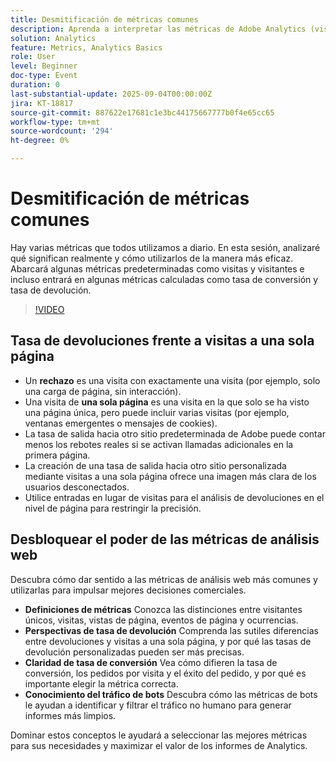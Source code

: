 ```yaml
---
title: Desmitificación de métricas comunes
description: Aprenda a interpretar las métricas de Adobe Analytics (visitas, visitantes, vistas de página, devoluciones, tasas de conversión y mucho más) para mejorar la precisión y las perspectivas de la creación de informes.
solution: Analytics
feature: Metrics, Analytics Basics
role: User
level: Beginner
doc-type: Event
duration: 0
last-substantial-update: 2025-09-04T00:00:00Z
jira: KT-18817
source-git-commit: 887622e17681c1e3bc44175667777b0f4e65cc65
workflow-type: tm+mt
source-wordcount: '294'
ht-degree: 0%

---
```



# Desmitificación de métricas comunes

Hay varias métricas que todos utilizamos a diario. En esta sesión, analizaré qué significan realmente y cómo utilizarlos de la manera más eficaz. Abarcará algunas métricas predeterminadas como visitas y visitantes e incluso entrará en algunas métricas calculadas como tasa de conversión y tasa de devolución.

>[!VIDEO](https://video.tv.adobe.com/v/3471114/?learn=on&enablevpops)

## Tasa de devoluciones frente a visitas a una sola página

* Un **rechazo** es una visita con exactamente una visita (por ejemplo, solo una carga de página, sin interacción).
* Una visita de **una sola página** es una visita en la que solo se ha visto una página única, pero puede incluir varias visitas (por ejemplo, ventanas emergentes o mensajes de cookies).
* La tasa de salida hacia otro sitio predeterminada de Adobe puede contar menos los rebotes reales si se activan llamadas adicionales en la primera página.
* La creación de una tasa de salida hacia otro sitio personalizada mediante visitas a una sola página ofrece una imagen más clara de los usuarios desconectados.
* Utilice entradas en lugar de visitas para el análisis de devoluciones en el nivel de página para restringir la precisión.

## Desbloquear el poder de las métricas de análisis web

Descubra cómo dar sentido a las métricas de análisis web más comunes y utilizarlas para impulsar mejores decisiones comerciales.

* **Definiciones de métricas** Conozca las distinciones entre visitantes únicos, visitas, vistas de página, eventos de página y ocurrencias.
* **Perspectivas de tasa de devolución** Comprenda las sutiles diferencias entre devoluciones y visitas a una sola página, y por qué las tasas de devolución personalizadas pueden ser más precisas.
* **Claridad de tasa de conversión** Vea cómo difieren la tasa de conversión, los pedidos por visita y el éxito del pedido, y por qué es importante elegir la métrica correcta.
* **Conocimiento del tráfico de bots** Descubra cómo las métricas de bots le ayudan a identificar y filtrar el tráfico no humano para generar informes más limpios.

Dominar estos conceptos le ayudará a seleccionar las mejores métricas para sus necesidades y maximizar el valor de los informes de Analytics.

